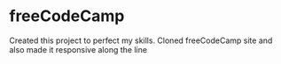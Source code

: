 # freeCodeCamp
Created this project to perfect my skills. Cloned freeCodeCamp site and also made it responsive along the line
